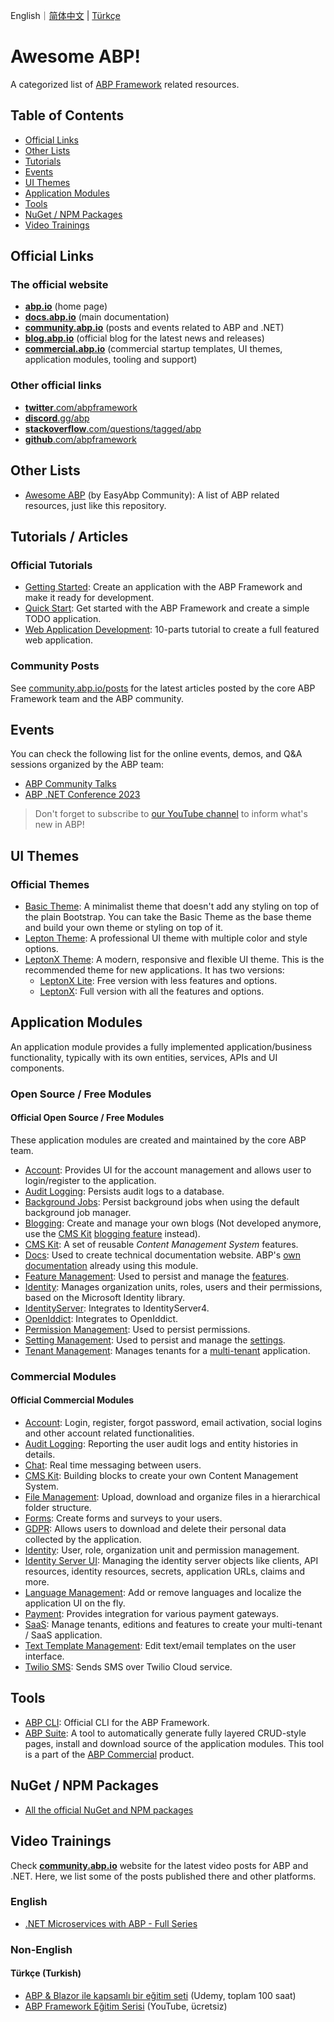 English｜[简体中文](README.zh-Hans.md) | [Türkçe](README.tr.md)

# Awesome ABP!

A categorized list of [ABP Framework](https://github.com/abpframework/abp) related resources.

## Table of Contents

- [Official Links](#official-links)
- [Other Lists](#other-lists)
- [Tutorials](#tutorials--articles)
- [Events](#events)
- [UI Themes](#ui-themes)
- [Application Modules](#application-modules)
- [Tools](#tools)
- [NuGet / NPM Packages](#nuget--npm-packages)
- [Video Trainings](#video-trainings)

## Official Links

### The official website

* **[abp.io](https://abp.io/)** (home page)
* **[docs.abp.io](https://docs.abp.io/)** (main documentation)
* **[community.abp.io](https://community.abp.io/)** (posts and events related to ABP and .NET)
* **[blog.abp.io](https://blog.abp.io/)** (official blog for the latest news and releases)
* **[commercial.abp.io](https://commercial.abp.io/)** (commercial startup templates, UI themes, application modules, tooling and support)

### Other official links

* [**twitter**.com/abpframework](https://twitter.com/abpframework)
* [**discord**.gg/abp](https://discord.gg/abp)
* [**stackoverflow**.com/questions/tagged/abp](https://stackoverflow.com/questions/tagged/abp)
* [**github**.com/abpframework](https://github.com/abpframework)

## Other Lists

* [Awesome ABP](https://github.com/EasyAbp/awesome-abp) (by EasyAbp Community): A list of ABP related resources, just like this repository.

## Tutorials / Articles

### Official Tutorials

* [Getting Started](https://docs.abp.io/en/abp/latest/Getting-Started): Create an application with the ABP Framework and make it ready for development.
* [Quick Start](https://docs.abp.io/en/abp/latest/Tutorials/Todo/Overall): Get started with the ABP Framework and create a simple TODO application.
* [Web Application Development](https://docs.abp.io/en/abp/latest/Tutorials/Part-1): 10-parts tutorial to create a full featured web application.

### Community Posts

See [community.abp.io/posts](https://community.abp.io/posts) for the latest articles posted by the core ABP Framework team and the ABP community.

## Events

You can check the following list for the online events, demos, and Q&A sessions organized by the ABP team:

* [ABP Community Talks](https://www.youtube.com/playlist?list=PLsNclT2aHJcOsPustEkzG6DywiO8eh0lB)
* [ABP .NET Conference 2023](https://www.youtube.com/playlist?list=PLsNclT2aHJcPTA3D4fIF10fsbhbckEbBC)

> Don't forget to subscribe to [our YouTube channel](https://www.youtube.com/c/Volosoft) to inform what's new in ABP!

## UI Themes

### Official Themes

* [Basic Theme](https://docs.abp.io/en/abp/latest/UI/AspNetCore/Basic-Theme): A minimalist theme that doesn't add any styling on top of the plain Bootstrap. You can take the Basic Theme as the base theme and build your own theme or styling on top of it.
* [Lepton Theme](https://docs.abp.io/en/commercial/latest/themes/lepton): A professional UI theme with multiple color and style options.
* [LeptonX Theme](https://x.leptontheme.com/): A modern, responsive and flexible UI theme. This is the recommended theme for new applications. It has two versions:
  * [LeptonX Lite](https://docs.abp.io/en/abp/latest/Themes/LeptonXLite/AspNetCore): Free version with less features and options.
  * [LeptonX](https://docs.abp.io/en/commercial/latest/themes/lepton-x/mvc): Full version with all the features and options.

## Application Modules

An application module provides a fully implemented application/business functionality, typically with its own entities, services, APIs and UI components.

### Open Source / Free Modules

#### Official Open Source / Free Modules

These application modules are created and maintained by the core ABP team.

* [Account](https://docs.abp.io/en/abp/latest/Modules/Account): Provides UI for the account management and allows user to login/register to the application.
* [Audit Logging](https://docs.abp.io/en/abp/latest/Modules/Audit-Logging): Persists audit logs to a database.
* [Background Jobs](https://docs.abp.io/en/abp/latest/Modules/Background-Jobs): Persist background jobs when using the default background job manager.
* [Blogging](https://commercial.abp.io/modules/Volo.Blogging): Create and manage your own blogs (Not developed anymore, use the [CMS Kit](https://docs.abp.io/en/abp/latest/Modules/Cms-Kit/Index) [blogging feature](https://docs.abp.io/en/abp/latest/Modules/Cms-Kit/Blogging) instead).
* [CMS Kit](https://docs.abp.io/en/abp/latest/Modules/Cms-Kit/Index): A set of reusable *Content Management System* features.
* [Docs](https://docs.abp.io/en/abp/latest/Modules/Docs): Used to create technical documentation website. ABP's [own documentation](https://docs.abp.io/) already using this module.
* [Feature Management](https://docs.abp.io/en/abp/latest/Modules/Feature-Management): Used to persist and manage the [features](https://docs.abp.io/en/abp/latest/Features).
* [Identity](https://docs.abp.io/en/abp/latest/Modules/Identity): Manages organization units, roles, users and their permissions, based on the Microsoft Identity library.
* [IdentityServer](https://docs.abp.io/en/abp/latest/Modules/IdentityServer): Integrates to IdentityServer4.
* [OpenIddict](https://docs.abp.io/en/abp/latest/Modules/OpenIddict): Integrates to OpenIddict.
* [Permission Management](https://docs.abp.io/en/abp/latest/Modules/Permission-Management): Used to persist permissions.
* [Setting Management](https://docs.abp.io/en/abp/latest/Modules/Setting-Management): Used to persist and manage the [settings](https://docs.abp.io/en/abp/latest/Settings).
* [Tenant Management](https://docs.abp.io/en/abp/latest/Modules/Tenant-Management): Manages tenants for a [multi-tenant](https://docs.abp.io/en/abp/latest/Multi-Tenancy) application.

### Commercial Modules

#### Official Commercial Modules

* [Account](https://commercial.abp.io/modules/Volo.Account.Pro): Login, register, forgot password, email activation, social logins and other account related functionalities.
* [Audit Logging](https://commercial.abp.io/modules/Volo.AuditLogging.Ui): Reporting the user audit logs and entity histories in details.
* [Chat](https://commercial.abp.io/modules/Volo.Chat): Real time messaging between users.
* [CMS Kit](https://commercial.abp.io/modules/Volo.CmsKit.Pro): Building blocks to create your own Content Management System.
* [File Management](https://commercial.abp.io/modules/Volo.FileManagement): Upload, download and organize files in a hierarchical folder structure.
* [Forms](https://commercial.abp.io/modules/Volo.Forms): Create forms and surveys to your users.
* [GDPR](https://commercial.abp.io/modules/Volo.Gdpr): Allows users to download and delete their personal data collected by the application.
* [Identity](https://commercial.abp.io/modules/Volo.Identity.Pro): User, role, organization unit and permission management.
* [Identity Server UI](https://commercial.abp.io/modules/Volo.Identityserver.Ui): Managing the identity server objects like clients, API resources, identity resources, secrets, application URLs, claims and more.
* [Language Management](https://commercial.abp.io/modules/Volo.LanguageManagement): Add or remove languages and localize the application UI on the fly.
* [Payment](https://commercial.abp.io/modules/Volo.Payment): Provides integration for various payment gateways.
* [SaaS](https://commercial.abp.io/modules/Volo.Saas): Manage tenants, editions and features to create your multi-tenant / SaaS application.
* [Text Template Management](https://commercial.abp.io/modules/Volo.TextTemplateManagement): Edit text/email templates on the user interface.
* [Twilio SMS](https://commercial.abp.io/modules/Volo.Abp.Sms.Twilio): Sends SMS over Twilio Cloud service.

## Tools

* [ABP CLI](https://docs.abp.io/en/abp/latest/CLI): Official CLI for the ABP Framework.
* [ABP Suite](https://commercial.abp.io/tools/suite): A tool to automatically generate fully layered CRUD-style pages, install and download source of the application modules. This tool is a part of the [ABP Commercial](https://commercial.abp.io/) product.

## NuGet / NPM Packages

* [All the official NuGet and NPM packages](https://abp.io/packages)

## Video Trainings

Check **[community.abp.io](https://community.abp.io/)** website for the latest video posts for ABP and .NET. Here, we list some of the posts published there and other platforms.

### English

* [.NET Microservices with ABP - Full Series](https://community.abp.io/posts/.net-microservice-with-abp-full-series-m6opqjb1)

### Non-English

#### Türkçe (Turkish)

* [ABP & Blazor ile kapsamlı bir eğitim seti](https://www.udemy.com/course/web-tabanli-on-muhasebe-1-5/) (Udemy, toplam 100 saat)
* [ABP Framework Eğitim Serisi](https://www.youtube.com/watch?v=JvwPpSTEAvg&list=PLBEMB-Eql15s3kaMvQ6pIobVk492a7s9j&index=1)  (YouTube, ücretsiz)
